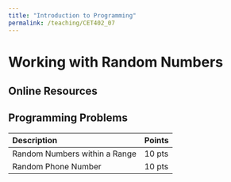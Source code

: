 ```yaml
---
title: "Introduction to Programming"
permalink: /teaching/CET402_07
---
```


# Working with Random Numbers

## Online Resources

## Programming Problems

| Description                   | Points |
| :---------------------------- | :----- |
| Random Numbers within a Range | 10 pts |
| Random Phone Number           | 10 pts |
